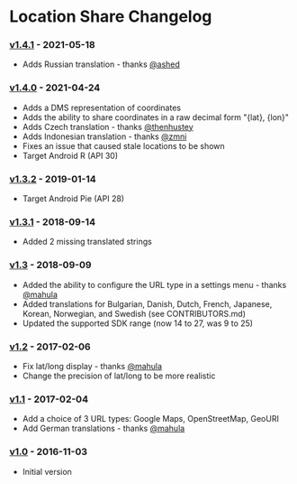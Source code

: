 # Location Share Changelog

### [v1.4.1] - 2021-05-18
- Adds Russian translation - thanks [@ashed](https://github.com/ashed)

### [v1.4.0] - 2021-04-24
- Adds a DMS representation of coordinates
- Adds the ability to share coordinates in a raw decimal form "{lat}, {lon}"
- Adds Czech translation - thanks [@thenhustey](https://github.com/thenhustey)
- Adds Indonesian translation - thanks [@zmni](https://github.com/zmni)
- Fixes an issue that caused stale locations to be shown
- Target Android R (API 30)

### [v1.3.2] - 2019-01-14
- Target Android Pie (API 28)

### [v1.3.1] - 2018-09-14
- Added 2 missing translated strings

### [v1.3] - 2018-09-09
- Added the ability to configure the URL type in a settings menu - thanks [@mahula](https://github.com/mahula)
- Added translations for Bulgarian, Danish, Dutch, French, Japanese, Korean, Norwegian, and Swedish (see CONTRIBUTORS.md)
- Updated the supported SDK range (now 14 to 27, was 9 to 25)

### [v1.2] - 2017-02-06
- Fix lat/long display - thanks [@mahula](https://github.com/mahula)
- Change the precision of lat/long to be more realistic

### [v1.1] - 2017-02-04
- Add a choice of 3 URL types: Google Maps, OpenStreetMap, GeoURI
- Add German translations - thanks [@mahula](https://github.com/mahula)

### [v1.0] - 2016-11-03
- Initial version

 [v1.4.1]: https://github.com/pR0Ps/LocationShare/compare/v1.4.0...v1.4.1
 [v1.4.0]: https://github.com/pR0Ps/LocationShare/compare/v1.3.2...v1.4.0
 [v1.3.2]: https://github.com/pR0Ps/LocationShare/compare/v1.3.1...v1.3.2
 [v1.3.1]: https://github.com/pR0Ps/LocationShare/compare/v1.3...v1.3.1
 [v1.3]: https://github.com/pR0Ps/LocationShare/compare/v1.2...v1.3
 [v1.2]: https://github.com/pR0Ps/LocationShare/compare/v1.1...v1.2
 [v1.1]: https://github.com/pR0Ps/LocationShare/compare/v1.0...v1.1
 [v1.0]: https://github.com/pR0Ps/LocationShare/releases/tag/v1.0
